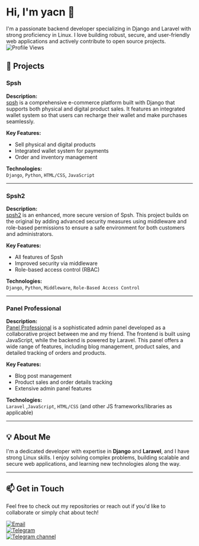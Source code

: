 # Hi, I'm yacn 👋

I'm a passionate backend developer specializing in Django and Laravel with strong proficiency in Linux. I love building robust, secure, and user-friendly web applications and actively contribute to open source projects.
<br>
![Profile Views](https://komarev.com/ghpvc/?username=yacn114&color=blue)
## 🚀 Projects

### Spsh
**Description:**  
[spsh](https://github.com/yacn114/spsh) is a comprehensive e-commerce platform built with Django that supports both physical and digital product sales. It features an integrated wallet system so that users can recharge their wallet and make purchases seamlessly.

**Key Features:**
- Sell physical and digital products
- Integrated wallet system for payments
- Order and inventory management

**Technologies:**  
`Django`, `Python`, `HTML/CSS`, `JavaScript`

---

### Spsh2
**Description:**  
[spsh2](https://github.com/yacn114/spsh2) is an enhanced, more secure version of Spsh. This project builds on the original by adding advanced security measures using middleware and role-based permissions to ensure a safe environment for both customers and administrators.

**Key Features:**
- All features of Spsh
- Improved security via middleware
- Role-based access control (RBAC)

**Technologies:**  
`Django`, `Python`, `Middleware`, `Role-Based Access Control`

---

### Panel Professional
**Description:**  
[Panel Professional](https://github.com/ashkanrabiee/panel_professional) is a sophisticated admin panel developed as a collaborative project between me and my friend. The frontend is built using JavaScript, while the backend is powered by Laravel. This panel offers a wide range of features, including blog management, product sales, and detailed tracking of orders and products.

**Key Features:**
- Blog post management
- Product sales and order details tracking
- Extensive admin panel features

**Technologies:**  
`Laravel` ,`JavaScript`, `HTML/CSS` (and other JS frameworks/libraries as applicable)

---

## 💡 About Me

I'm a dedicated developer with expertise in **Django** and **Laravel**, and I have strong Linux skills. I enjoy solving complex problems, building scalable and secure web applications, and learning new technologies along the way.

---

## 📫 Get in Touch

Feel free to check out my repositories or reach out if you'd like to collaborate or simply chat about tech!

[![Email](https://img.shields.io/badge/Email-zy11hey%40gmail.com-blue)](mailto:zy11hey@gmail.com)  
[![Telegram](https://img.shields.io/badge/Telegram-%40yacn_1414-blue)](https://www.t.me/yacn_1414)  
[![Telegram channel](https://img.shields.io/badge/Channel-FreeData-blue)](https://www.t.me/freeda_ta)  
